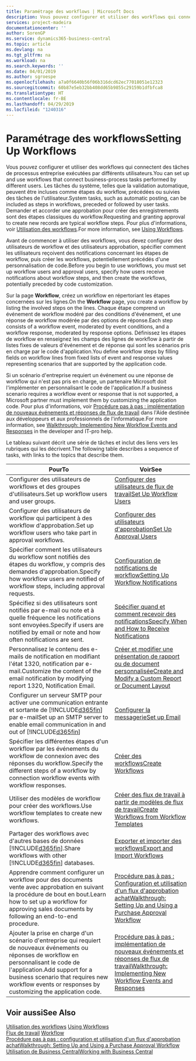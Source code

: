 ```yaml
---
title: Paramétrage des workflows | Microsoft Docs
description: Vous pouvez configurer et utiliser des workflows qui connectent des tâches de processus entreprise exécutées par différents utilisateurs. Les tâches du système, telles que la validation automatique, peuvent être incluses comme étapes du workflow, précédées ou suivies des tâches de l'utilisateur. Demander et accorder une approbation pour créer des enregistrements sont des étapes classiques du workflow.
services: project-madeira
documentationcenter: ''
author: SorenGP
ms.service: dynamics365-business-central
ms.topic: article
ms.devlang: na
ms.tgt_pltfrm: na
ms.workload: na
ms.search.keywords: ''
ms.date: 04/01/2019
ms.author: sgroespe
ms.openlocfilehash: a7a0f6640b56f06b316dcd62ec77018051e12323
ms.sourcegitcommit: 60b87e5eb32bb408dd65b9855c29159b1dfbfca8
ms.translationtype: HT
ms.contentlocale: fr-BE
ms.lasthandoff: 04/29/2019
ms.locfileid: "1240316"
---
```

# <a name="setting-up-workflows"></a><span data-ttu-id="790a2-105">Paramétrage des workflows</span><span class="sxs-lookup"><span data-stu-id="790a2-105">Setting Up Workflows</span></span>
<span data-ttu-id="790a2-106">Vous pouvez configurer et utiliser des workflows qui connectent des tâches de processus entreprise exécutées par différents utilisateurs.</span><span class="sxs-lookup"><span data-stu-id="790a2-106">You can set up and use workflows that connect business-process tasks performed by different users.</span></span> <span data-ttu-id="790a2-107">Les tâches du système, telles que la validation automatique, peuvent être incluses comme étapes du workflow, précédées ou suivies des tâches de l'utilisateur.</span><span class="sxs-lookup"><span data-stu-id="790a2-107">System tasks, such as automatic posting, can be included as steps in workflows, preceded or followed by user tasks.</span></span> <span data-ttu-id="790a2-108">Demander et accorder une approbation pour créer des enregistrements sont des étapes classiques du workflow.</span><span class="sxs-lookup"><span data-stu-id="790a2-108">Requesting and granting approval to create new records are typical workflow steps.</span></span> <span data-ttu-id="790a2-109">Pour plus d'informations, voir [Utilisation des workflows](across-use-workflows.md).</span><span class="sxs-lookup"><span data-stu-id="790a2-109">For more information, see [Using Workflows](across-use-workflows.md).</span></span>  

 <span data-ttu-id="790a2-110">Avant de commencer à utiliser des workflows, vous devez configurer des utilisateurs de workflow et des utilisateurs approbation, spécifier comment les utilisateurs reçoivent des notifications concernant les étapes de workflow, puis créer les workflows, potentiellement précédés d'une personnalisation de code.</span><span class="sxs-lookup"><span data-stu-id="790a2-110">Before you begin to use workflows, you must set up workflow users and approval users, specify how users receive notifications about workflow steps, and then create the workflows, potentially preceded by code customization.</span></span>  

 <span data-ttu-id="790a2-111">Sur la page **Workflow**, créez un workflow en répertoriant les étapes concernées sur les lignes.</span><span class="sxs-lookup"><span data-stu-id="790a2-111">On the **Workflow** page, you create a workflow by listing the involved steps on the lines.</span></span> <span data-ttu-id="790a2-112">Chaque étape comprend un événement de workflow modéré par des conditions d'événement, et une réponse de workflow modérée par des options de réponse.</span><span class="sxs-lookup"><span data-stu-id="790a2-112">Each step consists of a workflow event, moderated by event conditions, and a workflow response, moderated by response options.</span></span> <span data-ttu-id="790a2-113">Définissez les étapes de workflow en renseignez les champs des lignes de workflow à partir de listes fixes de valeurs d'événement et de réponse qui sont les scénarios pris en charge par le code d'application.</span><span class="sxs-lookup"><span data-stu-id="790a2-113">You define workflow steps by filling fields on workflow lines from fixed lists of event and response values representing scenarios that are supported by the application code.</span></span>  

 <span data-ttu-id="790a2-114">Si un scénario d'entreprise requiert un événement ou une réponse de workflow qui n'est pas pris en charge, un partenaire Microsoft doit l'implémenter en personnalisant le code de l'application.</span><span class="sxs-lookup"><span data-stu-id="790a2-114">If a business scenario requires a workflow event or response that is not supported, a Microsoft partner must implement them by customizing the application code.</span></span> <span data-ttu-id="790a2-115">Pour plus d'informations, voir [Procédure pas à pas : implémentation de nouveaux événements et réponses de flux de travail](/dynamics-nav/Walkthrough--Implementing-New-Workflow-Events-and-Responses) dans l'Aide destinée aux développeurs et aux professionnels de l'informatique.</span><span class="sxs-lookup"><span data-stu-id="790a2-115">For more information, see [Walkthrough: Implementing New Workflow Events and Responses](/dynamics-nav/Walkthrough--Implementing-New-Workflow-Events-and-Responses) in the developer and IT-pro help.</span></span>

 <span data-ttu-id="790a2-116">Le tableau suivant décrit une série de tâches et inclut des liens vers les rubriques qui les décrivent.</span><span class="sxs-lookup"><span data-stu-id="790a2-116">The following table describes a sequence of tasks, with links to the topics that describe them.</span></span>  

|<span data-ttu-id="790a2-117">**Pour**</span><span class="sxs-lookup"><span data-stu-id="790a2-117">**To**</span></span>|<span data-ttu-id="790a2-118">**Voir**</span><span class="sxs-lookup"><span data-stu-id="790a2-118">**See**</span></span>|  
|------------|-------------|  
|<span data-ttu-id="790a2-119">Configurer des utilisateurs de workflows et des groupes d'utilisateurs.</span><span class="sxs-lookup"><span data-stu-id="790a2-119">Set up workflow users and user groups.</span></span>|[<span data-ttu-id="790a2-120">Configurer des utilisateurs de flux de travail</span><span class="sxs-lookup"><span data-stu-id="790a2-120">Set Up Workflow Users</span></span>](across-how-to-set-up-workflow-users.md)|  
|<span data-ttu-id="790a2-121">Configurer des utilisateurs de workflow qui participent à des workflow d'approbation.</span><span class="sxs-lookup"><span data-stu-id="790a2-121">Set up workflow users who take part in approval workflows.</span></span>|[<span data-ttu-id="790a2-122">Configurer des utilisateurs d'approbation</span><span class="sxs-lookup"><span data-stu-id="790a2-122">Set Up Approval Users</span></span>](across-how-to-set-up-approval-users.md)|  
|<span data-ttu-id="790a2-123">Spécifier comment les utilisateurs du workflow sont notifiés des étapes du workflow, y compris des demandes d'approbation.</span><span class="sxs-lookup"><span data-stu-id="790a2-123">Specify how workflow users are notified of workflow steps, including approval requests.</span></span>|[<span data-ttu-id="790a2-124">Configuration de notifications de workflow</span><span class="sxs-lookup"><span data-stu-id="790a2-124">Setting Up Workflow Notifications</span></span>](across-setting-up-workflow-notifications.md)|  
|<span data-ttu-id="790a2-125">Spécifiez si des utilisateurs sont notifiés par e-mail ou note et à quelle fréquence les notifications sont envoyées.</span><span class="sxs-lookup"><span data-stu-id="790a2-125">Specify if users are notified by email or note and how often notifications are sent.</span></span>|[<span data-ttu-id="790a2-126">Spécifier quand et comment recevoir des notifications</span><span class="sxs-lookup"><span data-stu-id="790a2-126">Specify When and How to Receive Notifications</span></span>](across-how-to-specify-when-and-how-to-receive-notifications.md)|  
|<span data-ttu-id="790a2-127">Personnalisez le contenu des e-mails de notification en modifiant l'état 1320, notification par e-mail.</span><span class="sxs-lookup"><span data-stu-id="790a2-127">Customize the content of the email notification by modifying report 1320, Notification Email.</span></span>|[<span data-ttu-id="790a2-128">Créer et modifier une présentation de rapport ou de document personnalisée</span><span class="sxs-lookup"><span data-stu-id="790a2-128">Create and Modify a Custom Report or Document Layout</span></span>](ui-how-create-custom-report-layout.md)|  
|<span data-ttu-id="790a2-129">Configurer un serveur SMTP pour activer une communication entrante et sortante de [!INCLUDE[d365fin](includes/d365fin_md.md)] par e-mail</span><span class="sxs-lookup"><span data-stu-id="790a2-129">Set up an SMTP server to enable email communication in and out of [!INCLUDE[d365fin](includes/d365fin_md.md)]</span></span>|[<span data-ttu-id="790a2-130">Configurer la messagerie</span><span class="sxs-lookup"><span data-stu-id="790a2-130">Set up Email</span></span>](admin-how-setup-email.md)|
|<span data-ttu-id="790a2-131">Spécifier les différentes étapes d'un workflow par les événements du workflow de connexion avec des réponses du workflow.</span><span class="sxs-lookup"><span data-stu-id="790a2-131">Specify the different steps of a workflow by connection workflow events with workflow responses.</span></span>|[<span data-ttu-id="790a2-132">Créer des workflows</span><span class="sxs-lookup"><span data-stu-id="790a2-132">Create Workflows</span></span>](across-how-to-create-workflows.md)|  
|<span data-ttu-id="790a2-133">Utiliser des modèles de workflow pour créer des workflows.</span><span class="sxs-lookup"><span data-stu-id="790a2-133">Use workflow templates to create new workflows.</span></span>|[<span data-ttu-id="790a2-134">Créer des flux de travail à partir de modèles de flux de travail</span><span class="sxs-lookup"><span data-stu-id="790a2-134">Create Workflows from Workflow Templates</span></span>](across-how-to-create-workflows-from-workflow-templates.md)|  
|<span data-ttu-id="790a2-135">Partager des workflows avec d'autres bases de données [!INCLUDE[d365fin](includes/d365fin_md.md)].</span><span class="sxs-lookup"><span data-stu-id="790a2-135">Share workflows with other [!INCLUDE[d365fin](includes/d365fin_md.md)] databases.</span></span>|[<span data-ttu-id="790a2-136">Exporter et importer des workflows</span><span class="sxs-lookup"><span data-stu-id="790a2-136">Export and Import Workflows</span></span>](across-how-to-export-and-import-workflows.md)|  
|<span data-ttu-id="790a2-137">Apprendre comment configurer un workflow pour des documents vente avec approbation en suivant la procédure de bout en bout.</span><span class="sxs-lookup"><span data-stu-id="790a2-137">Learn how to set up a workflow for approving sales documents by following an end-to-end procedure.</span></span>|[<span data-ttu-id="790a2-138">Procédure pas à pas : Configuration et utilisation d'un flux d'approbation achat</span><span class="sxs-lookup"><span data-stu-id="790a2-138">Walkthrough: Setting Up and Using a Purchase Approval Workflow</span></span>](walkthrough-setting-up-and-using-a-purchase-approval-workflow.md)|  
|<span data-ttu-id="790a2-139">Ajouter la prise en charge d'un scénario d'entreprise qui requiert de nouveaux événements ou réponses de workflow en personnalisant le code de l'application.</span><span class="sxs-lookup"><span data-stu-id="790a2-139">Add support for a business scenario that requires new workflow events or responses by customizing the application code.</span></span>|[<span data-ttu-id="790a2-140">Procédure pas à pas : implémentation de nouveaux événements et réponses de flux de travail</span><span class="sxs-lookup"><span data-stu-id="790a2-140">Walkthrough: Implementing New Workflow Events and Responses</span></span>](/dynamics-nav/Walkthrough--Implementing-New-Workflow-Events-and-Responses)|  

## <a name="see-also"></a><span data-ttu-id="790a2-141">Voir aussi</span><span class="sxs-lookup"><span data-stu-id="790a2-141">See Also</span></span>  
 <span data-ttu-id="790a2-142">[Utilisation des workflows](across-use-workflows.md) </span><span class="sxs-lookup"><span data-stu-id="790a2-142">[Using Workflows](across-use-workflows.md) </span></span>  
 <span data-ttu-id="790a2-143">[Flux de travail](across-workflow.md) </span><span class="sxs-lookup"><span data-stu-id="790a2-143">[Workflow](across-workflow.md) </span></span>  
 [<span data-ttu-id="790a2-144">Procédure pas à pas : configuration et utilisation d'un flux d'approbation achat</span><span class="sxs-lookup"><span data-stu-id="790a2-144">Walkthrough: Setting Up and Using a Purchase Approval Workflow</span></span>](walkthrough-setting-up-and-using-a-purchase-approval-workflow.md)  
 [<span data-ttu-id="790a2-145">Utilisation de Business Central</span><span class="sxs-lookup"><span data-stu-id="790a2-145">Working with Business Central</span></span>](ui-work-product.md)
